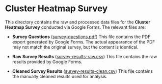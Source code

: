 Cluster Heatmap Survey
======================

This directory contains the raw and processed data files for the **Cluster Heatmap Survey** conducted via Google Forms. The relevant files are:

- **Survey Questions** ([survey-questions.pdf](survey-questions.pdf))
  This file contains the PDF export generated by Google Forms. The actual appearance of the PDF may not match the original survey, but the content is identical.

- **Raw Survey Results** ([survey-results-raw.csv](survey-results-raw.csv))
  This file contains the raw results provided by Google Forms.

- **Cleaned Survey Results** ([survey-results-clean.csv](survey-results-clean.csv))
  This file contains the manually cleaned results used for analysis.


